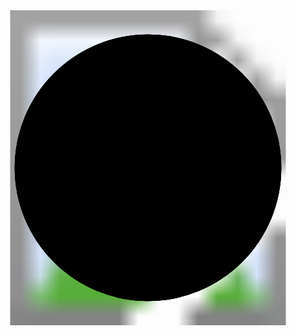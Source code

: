 <!DOCTYPE html>
<html lang="en-US">

<head>
    <meta charset="UTF-8">
    <meta name="viewport" content="width=device-width, initial-scale=1">
    <title>A Digital Analog Clock</title>
    <link rel="stylesheet" href="style.css" type="text/css" media="all">
    <script src="script.js" defer></script>
</head>

<body>
<main class="main">
    <div class="clockbox">
        <svg id="clock" xmlns="http://www.w3.org/2000/svg" width="600" height="600" viewBox="0 0 600 600">
            <g id="face">
                <circle class="circle" cx="300" cy="300" r="253.9"/>                
                <path class="hour-marks" d="M300.5 94V61M506 300.5h32M300.5 506v33M94 300.5H60M411.3 107.8l7.9-13.8M493 190.2l13-7.4M492.1 411.4l16.5 9.5M411 492.3l8.9 15.3M189 492.3l-9.2 15.9M107.7 411L93 419.5M107.5 189.3l-17.1-9.9M188.1 108.2l-9-15.6"/>
                <circle class="mid-circle" cx="300" cy="300" r="50" />
                <image class = "img-logo" href="./image/logo.png" height="100%" width="100%"></image>
            </g>
            <g id="textnum">
                <text x="270" y="130">12</text>
                <text x="280" y="500">6</text>
                <text x="100" y="310">9</text>
                <text x="460" y="315">3</text>
                <text x="440" y="420">4</text>
                <text x="380" y="480">5</text>
                <text x="190" y="480">7</text>
                <text x="120" y="420">8</text>
                <text x="105" y="230">10</text>
                <text x="175" y="155">11</text>
                <text x="380" y="155">1</text>
                <text x="450" y="230">2</text>
            </g>
            <g id="hour">
                <path class="hour-arm" d="M300.5 298V142"/>
                <circle class="sizing-box" cx="300" cy="300" r="253.9"/>
            </g>
            <g id="minute">
                <path class="minute-arm" d="M300.5 298V67"/>
                <circle class="sizing-box" cx="300" cy="300" r="253.9"/>
            </g>
            <g id="second">
                <path class="second-arm" d="M300.5 350V55"/>
                <circle class="sizing-box" cx="300" cy="300" r="253.9"/>
            </g>
        </svg>
    </div><!-- .clockbox -->
</main>

</body>

</html>
